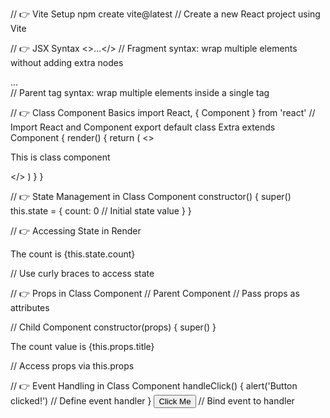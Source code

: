// 👉 Vite Setup
npm create vite@latest // Create a new React project using Vite

// 👉 JSX Syntax
<>...</> // Fragment syntax: wrap multiple elements without adding extra nodes
<div>...</div> // Parent tag syntax: wrap multiple elements inside a single tag

// 👉 Class Component Basics
import React, { Component } from 'react' // Import React and Component
export default class Extra extends Component {
  render() {
    return (
      <>
        <p>This is class component</p>
      </>
    )
  }
}

// 👉 State Management in Class Component
constructor() {
  super()
  this.state = {
    count: 0 // Initial state value
  }
}

// 👉 Accessing State in Render
<p>The count is {this.state.count}</p> // Use curly braces to access state

// 👉 Props in Class Component
// Parent Component
<Extra title={this.state.title} /> // Pass props as attributes

// Child Component
constructor(props) {
  super()
}
<p>The count value is {this.props.title}</p> // Access props via this.props

// 👉 Event Handling in Class Component
handleClick() {
  alert('Button clicked!') // Define event handler
}
<button onClick={this.handleClick}>Click Me</button> // Bind event to handler
